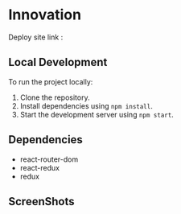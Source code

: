 # Innovation

Deploy site link :

## Local Development

To run the project locally:

1. Clone the repository.
2. Install dependencies using `npm install`.
3. Start the development server using `npm start`.

## Dependencies

- react-router-dom
- react-redux
- redux

## ScreenShots
